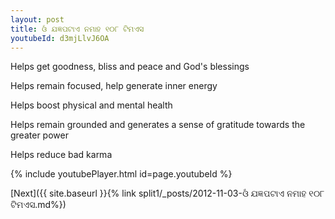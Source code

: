 ```yaml
---
layout: post
title: ଓଁ ଯଜ୍ଞପଟାଏ ନମାହ ୧୦୮ ଟିମଏସ
youtubeId: d3mjLlvJ6OA
---
```

 
 
Helps get goodness, bliss and peace and God's blessings
 
Helps remain focused, help generate inner energy 
 
Helps boost physical and mental health 
 
Helps remain grounded and generates a sense of gratitude towards the greater power 
 
Helps reduce bad karma
 
 
 
 


{% include youtubePlayer.html id=page.youtubeId %}
 
[Next]({{ site.baseurl }}{% link  split1/_posts/2012-11-03-ଓଁ ଯଜ୍ଞପଟାଏ ନମାହ ୧୦୮ ଟିମଏସ.md%})
 
